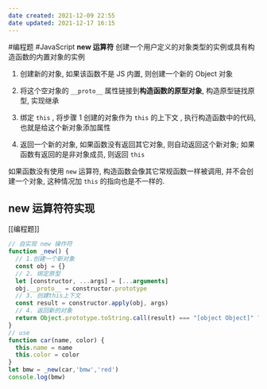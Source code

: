 ```yaml
---
date created: 2021-12-09 22:55
date updated: 2021-12-17 16:15
---
```


#编程题 #JavaScript
**new 运算符**
创建一个用户定义的对象类型的实例或具有构造函数的内置对象的实例

1. 创建新的对象, 如果该函数不是 JS 内置, 则创建一个新的 Object 对象

2. 将这个空对象的 `__proto__` 属性链接到**构造函数的原型对象**, 构造原型链找原型, 实现继承

3. 绑定 `this` , 将步骤 1 创建的对象作为 `this` 的上下文 , 执行构造函数中的代码, 也就是给这个新对象添加属性

4. 返回一个新的对象, 如果函数没有返回其它对象, 则自动返回这个新对象; 如果函数有返回的是非对象成员, 则返回 `this`

如果函数没有使用 `new` 运算符, 构造函数会像其它常规函数一样被调用, 并不会创建一个对象, 这种情况加 `this` 的指向也是不一样的.

## new 运算符符实现

[[编程题]]

```javascript
// 自实现 new 操作符
function _new() {
  // 1.创建一个新对象
  const obj = {}
  // 2. 绑定原型
  let [constructor, ...args] = [...arguments]
  obj.__proto__ = constructor.prototype
  // 3. 创建this上下文
  const result = constructor.apply(obj, args)
  // 4. 返回新的对象
  return Object.prototype.toString.call(result) === "[object Object]" ? result : obj
}
// use 
function car(name, color) {
  this.name = name
  this.color = color
}
let bmw = _new(car,'bmw','red')
console.log(bmw)
```
